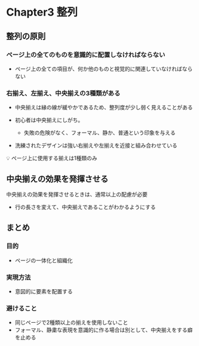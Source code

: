 # Chapter3 整列

## 整列の原則

### ページ上の全てのものを意識的に配置しなければならない

- ページ上の全ての項目が、何か他のものと視覚的に関連していなければならない

### 右揃え、左揃え、中央揃えの3種類がある

- 中央揃えは縁の線が緩やかであるため、整列度が少し弱く見えることがある
    
- 初心者は中央揃えにしがち。
    - 失敗の危険がなく、フォーマル、静か、普通という印象を与える
- 洗練されたデザインは強い右揃えや左揃えを近接と組み合わせている

<aside>
💡 ページ上に使用する揃えは1種類のみ

</aside>

## 中央揃えの効果を発揮させる

中央揃えの効果を発揮させるときは、通常以上の配慮が必要

- 行の長さを変えて、中央揃えであることがわかるようにする

## まとめ

### 目的

- ページの一体化と組織化

### 実現方法

- 意図的に要素を配置する

### 避けること

- 同じページで2種類以上の揃えを使用しないこと
- フォーマル、静粛な表現を意識的に作る場合は別として、中央揃えをする癖を止める